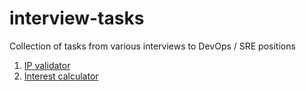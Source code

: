 # interview-tasks

Collection of tasks from various interviews to DevOps / SRE positions

1. [IP validator](01/)
2. [Interest calculator](02/)
